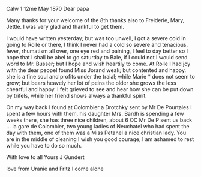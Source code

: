  Calw </Corcelles>1 12me May 1870
Dear papa

Many thanks for your welcome of the 8th thanks also to Freiderle, Mary, Jettle. I was very glad and thankful to get them.

I would have written yesterday; but was too unwell, I got a severe cold in going to Rolle or there, I think I never had a cold so severe and tenacious, fever, rhumatism all over, one eye red and paining, I feel to day better so I hope that I shall be abel to go saturday to Bale, if I could not I would send word to Mr. Busser; but I hope and wish heartily to come. 
At Rolle I had joy with the dear peopel found Miss Jorand weak; but contented and happy. she is a fine soul and profits under the traial; while Marie <Monnard>* does not seem to grow; but bears heavely her lot of peins the older she grows the less chearful and happy. I felt grieved to see and hear how she can be put down by trifels, while her friend shows always a thankful spirit.

On my way back I found at Colombier a Drotchky sent by Mr De Pourtales I spent a few hours with them, his daughter Mrs. Bardh is spending a few weeks there, she has three nice children, about 6 OC Mr De P sent us back … la gare de Colombier, two young ladies of Neuchatel who had spent the day with them, one of them was a Miss Petanel a nice christian lady. 
You are in the middle of cleaning I wish you good courage, I am ashamed to rest while you have to do so much.

 With love to all
 Yours J Gundert

love from Uranie and Fritz I come alone

